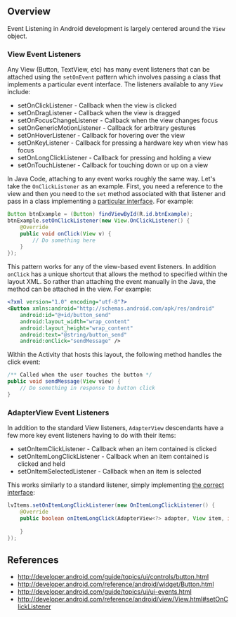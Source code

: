 ## Overview

Event Listening in Android development is largely centered around the `View` object. 

### View Event Listeners

Any View (Button, TextView, etc) has many event listeners that can be attached using the `setOnEvent` pattern which involves passing a class that implements a particular event interface. The listeners available to any `View` include:

 * setOnClickListener - Callback when the view is clicked
 * setOnDragListener - Callback when the view is dragged
 * setOnFocusChangeListener - Callback when the view changes focus
 * setOnGenericMotionListener - Callback for arbitrary gestures
 * setOnHoverListener - Callback for hovering over the view
 * setOnKeyListener - Callback for pressing a hardware key when view has focus
 * setOnLongClickListener - Callback for pressing and holding a view
 * setOnTouchListener - Callback for touching down or up on a view

In Java Code, attaching to any event works roughly the same way. Let's take the `OnClickListener` as an example. First, you need a reference to the view and then you need to the `set` method associated with that listener and pass in a class implementing a [particular interface](http://developer.android.com/reference/android/view/View.OnClickListener.html). For example:

```java
Button btnExample = (Button) findViewById(R.id.btnExample);
btnExample.setOnClickListener(new View.OnClickListener() {
    @Override
    public void onClick(View v) {
        // Do something here	
    }
});
```

This pattern works for any of the view-based event listeners. In addition `onClick` has a unique shortcut that allows the method to specified within the layout XML. So rather than attaching the event manually in the Java, the method can be attached in the view. For example:

```xml
<?xml version="1.0" encoding="utf-8"?>
<Button xmlns:android="http://schemas.android.com/apk/res/android"
    android:id="@+id/button_send"
    android:layout_width="wrap_content"
    android:layout_height="wrap_content"
    android:text="@string/button_send"
    android:onClick="sendMessage" />
```

Within the Activity that hosts this layout, the following method handles the click event:

```java
/** Called when the user touches the button */
public void sendMessage(View view) {
    // Do something in response to button click
}
```

### AdapterView Event Listeners

In addition to the standard View listeners, `AdapterView` descendants have a few more key event listeners having to do with their items:

 * setOnItemClickListener - Callback when an item contained is clicked
 * setOnItemLongClickListener - Callback when an item contained is clicked and held
 * setOnItemSelectedListener - Callback when an item is selected

This works similarly to a standard listener, simply implementing [the correct interface](http://developer.android.com/reference/android/widget/AdapterView.OnItemLongClickListener.html):

```java
lvItems.setOnItemLongClickListener(new OnItemLongClickListener() {
    @Override
    public boolean onItemLongClick(AdapterView<?> adapter, View item, int pos, long rowId) {
        
    }
});
```

## References

 * <http://developer.android.com/guide/topics/ui/controls/button.html>
 * <http://developer.android.com/reference/android/widget/Button.html>
 * <http://developer.android.com/guide/topics/ui/ui-events.html>
 * <http://developer.android.com/reference/android/view/View.html#setOnClickListener>